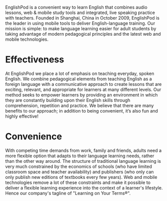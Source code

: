 EnglishPod is a convenient way to learn English that combines audio lessons, web & mobile study tools and integrated, live speaking practice with teachers. Founded in Shanghai, China in October 2009, EnglishPod is the leader in using mobile tools to deliver English-language training. Our mission is simple: to make language learning easier for adult students by taking advantage of modern pedagogical principles and the latest web and mobile technologies.

# Effectiveness
At EnglishPod we place a lot of emphasis on teaching everyday, spoken English. We combine pedagogical elements from teaching English as a foreign language with a communicative approach to create lessons that are exciting, relevant, and appropriate for learners at many different levels. Our method seeks to empower learners by providing an environment in which they are constantly building upon their English skills through comprehension, repetition and practice. We believe that there are many benefits to our approach; in addition to being convenient, it’s also fun and highly effective!
# Convenience
With competing time demands from work, family and friends, adults need a more flexible option that adapts to their language learning needs, rather than the other way around. The structure of traditional language learning is very much constrained by the economics of schools (who have limited classroom space and teacher availability) and publishers (who only can only publish new editions of textbooks every few years). Web and mobile technologies remove a lot of these constraints and make it possible to deliver a flexible learning experience into the context of a learner's lifestyle. Hence our company's tagline of "Learning on Your Terms®".
